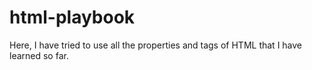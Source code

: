 # html-playbook
Here, I have tried to use all the properties and tags of HTML that I have learned so far.<br>
